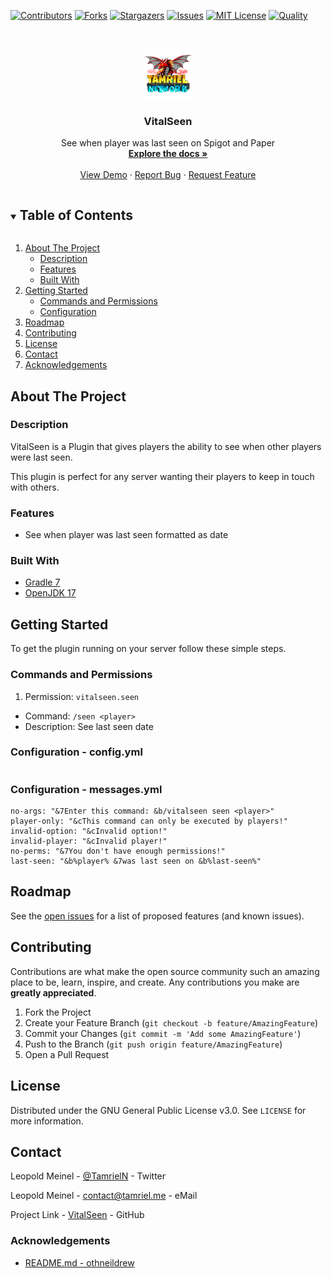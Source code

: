 <!-- PROJECT SHIELDS -->
[![Contributors][contributors-shield]][contributors-url]
[![Forks][forks-shield]][forks-url]
[![Stargazers][stars-shield]][stars-url]
[![Issues][issues-shield]][issues-url]
[![MIT License][license-shield]][license-url]
[![Quality][quality-shield]][quality-url]

<!-- PROJECT LOGO -->
<!--suppress ALL -->
<br />
<p align="center">
  <a href="https://github.com/TamrielNetwork/VitalSeen">
    <img src="images/logo.png" alt="Logo" width="80" height="80">
  </a>

<h3 align="center">VitalSeen</h3>

  <p align="center">
    See when player was last seen on Spigot and Paper
    <br />
    <a href="https://github.com/TamrielNetwork/VitalSeen"><strong>Explore the docs »</strong></a>
    <br />
    <br />
    <a href="https://github.com/TamrielNetwork/VitalSeen">View Demo</a>
    ·
    <a href="https://github.com/TamrielNetwork/VitalSeen/issues">Report Bug</a>
    ·
    <a href="https://github.com/TamrielNetwork/VitalSeen/issues">Request Feature</a>
  </p>

<!-- TABLE OF CONTENTS -->
<details open="open">
  <summary><h2 style="display: inline-block">Table of Contents</h2></summary>
  <ol>
    <li>
      <a href="#about-the-project">About The Project</a>
      <ul>
        <li><a href="#description">Description</a></li>
        <li><a href="#features">Features</a></li>
        <li><a href="#built-with">Built With</a></li>
      </ul>
    </li>
    <li>
      <a href="#getting-started">Getting Started</a>
      <ul>
        <li><a href="#commands-and-permissions">Commands and Permissions</a></li>
        <li><a href="#configuration">Configuration</a></li>
      </ul>
    </li>
    <li><a href="#roadmap">Roadmap</a></li>
    <li><a href="#contributing">Contributing</a></li>
    <li><a href="#license">License</a></li>
    <li><a href="#contact">Contact</a></li>
    <li><a href="#acknowledgements">Acknowledgements</a></li>
  </ol>
</details>

<!-- ABOUT THE PROJECT -->

## About The Project

### Description

VitalSeen is a Plugin that gives players the ability to see when other players were last seen.

This plugin is perfect for any server wanting their players to keep in touch with others.

### Features

* See when player was last seen formatted as date

### Built With

* [Gradle 7](https://docs.gradle.org/7.4/release-notes.html)
* [OpenJDK 17](https://openjdk.java.net/projects/jdk/17/)

<!-- GETTING STARTED -->

## Getting Started

To get the plugin running on your server follow these simple steps.

### Commands and Permissions

1. Permission: `vitalseen.seen`

* Command: `/seen <player>`
* Description: See last seen date

### Configuration - config.yml

```
```

### Configuration - messages.yml

```
no-args: "&7Enter this command: &b/vitalseen seen <player>"
player-only: "&cThis command can only be executed by players!"
invalid-option: "&cInvalid option!"
invalid-player: "&cInvalid player!"
no-perms: "&7You don't have enough permissions!"
last-seen: "&b%player% &7was last seen on &b%last-seen%"
```

<!-- ROADMAP -->

## Roadmap

See the [open issues](https://github.com/TamrielNetwork/VitalSeen/issues) for a list of proposed features (and known
issues).

<!-- CONTRIBUTING -->

## Contributing

Contributions are what make the open source community such an amazing place to be, learn, inspire, and create. Any
contributions you make are **greatly appreciated**.

1. Fork the Project
2. Create your Feature Branch (`git checkout -b feature/AmazingFeature`)
3. Commit your Changes (`git commit -m 'Add some AmazingFeature'`)
4. Push to the Branch (`git push origin feature/AmazingFeature`)
5. Open a Pull Request

<!-- LICENSE -->

## License

Distributed under the GNU General Public License v3.0. See `LICENSE` for more information.

<!-- CONTACT -->

## Contact

Leopold Meinel - [@TamrielN](https://twitter.com/TamrielN) - Twitter

Leopold Meinel - [contact@tamriel.me](mailto:contact@tamriel.me) - eMail

Project Link - [VitalSeen](https://github.com/TamrielNetwork/VitalSeen) - GitHub

<!-- ACKNOWLEDGEMENTS -->

### Acknowledgements

* [README.md - othneildrew](https://github.com/othneildrew/Best-README-Template)

<!-- MARKDOWN LINKS & IMAGES -->

[contributors-shield]: https://img.shields.io/github/contributors-anon/TamrielNetwork/VitalSeen?style=for-the-badge

[contributors-url]: https://github.com/TamrielNetwork/VitalSeen/graphs/contributors

[forks-shield]: https://img.shields.io/github/forks/TamrielNetwork/VitalSeen?label=Forks&style=for-the-badge

[forks-url]: https://github.com/TamrielNetwork/VitalSeen/network/members

[stars-shield]: https://img.shields.io/github/stars/TamrielNetwork/VitalSeen?style=for-the-badge

[stars-url]: https://github.com/TamrielNetwork/VitalSeen/stargazers

[issues-shield]: https://img.shields.io/github/issues/TamrielNetwork/VitalSeen?style=for-the-badge

[issues-url]: https://github.com/TamrielNetwork/VitalSeen/issues

[license-shield]: https://img.shields.io/github/license/TamrielNetwork/VitalSeen?style=for-the-badge

[license-url]: https://github.com/TamrielNetwork/VitalSeen/blob/main/LICENSE

[quality-shield]: https://img.shields.io/codefactor/grade/github/TamrielNetwork/VitalSeen?style=for-the-badge

[quality-url]: https://www.codefactor.io/repository/github/TamrielNetwork/VitalSeen
